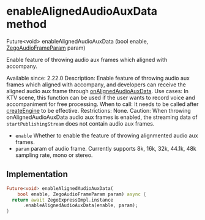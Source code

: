 


# enableAlignedAudioAuxData method








Future&lt;void> enableAlignedAudioAuxData
(bool enable, [ZegoAudioFrameParam](../../zego_uikit_prebuilt_live_audio_room/ZegoAudioFrameParam-class.md) param)





<p>Enable feature of throwing audio aux frames which aligned with accompany.</p>
<p>Available since: 2.22.0
Description: Enable feature of throwing audio aux frames which aligned with accompany, and developers can receive the aligned audio aux frame through <a href="../../zego_uikit_prebuilt_live_audio_room/ZegoExpressEngine/onAlignedAudioAuxData.md">onAlignedAudioAuxData</a>.
Use cases: In KTV scene, this function can be used if the user wants to record voice and accompaniment for free processing.
When to call: It needs to be called after <a class="deprecated" href="../../zego_uikit_prebuilt_live_audio_room/ZegoExpressEngine/createEngine.md">createEngine</a> to be effective.
Restrictions: None.
Caution: When throwing onAlignedAudioAuxData audio aux frames is enabled, the streaming data of <code>startPublishingStream</code> does not contain audio aux frames.</p>
<ul>
<li><code>enable</code> Whether to enable the feature of throwing alignmented audio aux frames.</li>
<li><code>param</code> param of audio frame. Currently supports 8k, 16k, 32k, 44.1k, 48k sampling rate, mono or stereo.</li>
</ul>



## Implementation

```dart
Future<void> enableAlignedAudioAuxData(
    bool enable, ZegoAudioFrameParam param) async {
  return await ZegoExpressImpl.instance
      .enableAlignedAudioAuxData(enable, param);
}
```







